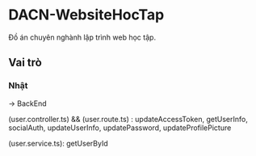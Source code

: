 # DACN-WebsiteHocTap

Đồ án chuyên nghành lập trình web học tập.

## Vai trò

### Nhật

-> BackEnd

(user.controller.ts) && (user.route.ts) : updateAccessToken, getUserInfo, socialAuth, updateUserInfo, updatePassword, updateProfilePicture

(user.service.ts): getUserById
